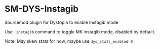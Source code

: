 # SM-DYS-Instagib
Sourcemod plugin for Dystopia to enable Instagib mode  

Use `!instagib` command to toggle MK instagib mode, disabled by default.

Note: May skew stats for now, maybe use `dys_stats_enabled 0`

